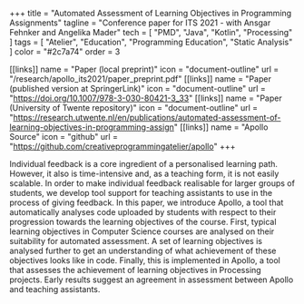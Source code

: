 +++
title = "Automated Assessment of Learning Objectives in Programming Assignments"
tagline = "Conference paper for ITS 2021 - with Ansgar Fehnker and Angelika Mader"
tech = [ "PMD", "Java", "Kotlin", "Processing" ]
tags = [ "Atelier", "Education", "Programming Education", "Static Analysis" ]
color = "#2c7a74"
order = 3

[[links]]
name = "Paper (local preprint)"
icon = "document-outline"
url = "/research/apollo_its2021/paper_preprint.pdf"
[[links]]
name = "Paper (published version at SpringerLink)"
icon = "document-outline"
url = "https://doi.org/10.1007/978-3-030-80421-3_33"
[[links]]
name = "Paper (University of Twente repository)"
icon = "document-outline"
url = "https://research.utwente.nl/en/publications/automated-assessment-of-learning-objectives-in-programming-assign"
[[links]]
name = "Apollo Source"
icon = "github"
url = "https://github.com/creativeprogrammingatelier/apollo"
+++

Individual feedback is a core ingredient of a personalised learning path. However, it also is time-intensive and, as a teaching form, it is not easily scalable. In order to make individual feedback realisable for larger groups of students, we develop tool support for teaching assistants to use in the process of giving feedback. In this paper, we introduce Apollo, a tool that automatically analyses code uploaded by students with respect to their progression towards the learning objectives of the course. First, typical learning objectives in Computer Science courses are analysed on their suitability for automated assessment. A set of learning objectives is analysed further to get an understanding of what achievement of these objectives looks like in code. Finally, this is implemented in Apollo, a tool that assesses the achievement of learning objectives in Processing projects. Early results suggest an agreement in assessment between Apollo and teaching assistants.